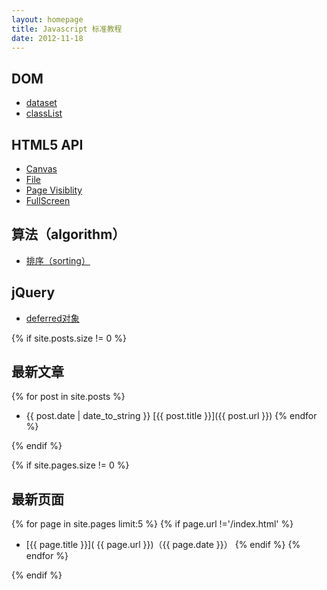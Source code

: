```yaml
---
layout: homepage
title: Javascript 标准教程
date: 2012-11-18
---
```


## DOM

* [dataset](dom/dataset.html)
* [classList](dom/classlist.html)

## HTML5 API

* [Canvas](htmlapi/canvas.html)
* [File](htmlapi/file.html)
* [Page Visiblity](htmlapi/pagevisibility.html)
* [FullScreen](htmlapi/fullscreen.html)

## 算法（algorithm）

* [排序（sorting）](algorithm/sorting.html)

## jQuery

+ [deferred对象](jquery/deferred.html)

{% if site.posts.size != 0 %}

## 最新文章

{% for post in site.posts %}
* {{ post.date | date_to_string }} [{{ post.title }}]({{ post.url }})
{% endfor %}

{% endif %}

{% if site.pages.size != 0 %}

## 最新页面

{% for page in site.pages limit:5 %}
{% if page.url !='/index.html' %}
* [{{ page.title }}]( {{ page.url }})（{{ page.date }}）
{% endif %}
{% endfor %}

{% endif %}
